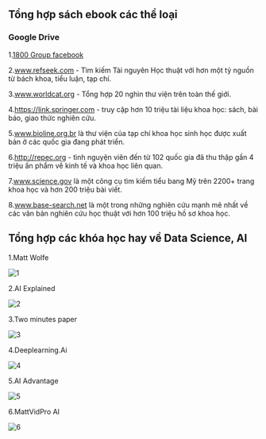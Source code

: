 ## Tổng hợp sách ebook các thể loại

### Google Drive

1.[1800 Group facebook](https://drive.google.com/drive/folders/1TPtm3drte_JJ5qftRlMet7L0_Xf2X2CK?fbclid=IwY2xjawIhcR5leHRuA2FlbQIxMAABHQIP2szBJu_6kEehtGO8LeRXK6TbIfrzhRLdyXECNFqclucV94bY3_aD7Q_aem_dU1S2ToyMkZSsj32ecZz8w)

2.www.refseek.com - Tìm kiếm Tài nguyên Học thuật với hơn một tỷ nguồn từ bách khoa, tiểu luận, tạp chí.

3.www.worldcat.org - Tổng hợp 20 nghìn thư viện trên toàn thế giới.

4.https://link.springer.com - truy cập hơn 10 triệu tài liệu khoa học: sách, bài báo, giao thức nghiên cứu.

5.www.bioline.org.br là thư viện của tạp chí khoa học sinh học được xuất bản ở các quốc gia đang phát triển.

6.http://repec.org - tình nguyện viên đến từ 102 quốc gia đã thu thập gần 4 triệu ấn phẩm về kinh tế và khoa học liên quan.

7.www.science.gov là một công cụ tìm kiếm tiểu bang Mỹ trên 2200+ trang khoa học và hơn 200 triệu bài viết.

8.www.base-search.net là một trong những nghiên cứu mạnh mẽ nhất về các văn bản nghiên cứu học thuật với hơn 100 triệu hồ sơ khoa học.

## Tổng hợp các khóa học hay về Data Science, AI

1.Matt Wolfe

![1](https://scontent-hkg1-2.xx.fbcdn.net/v/t39.30808-6/479499764_617412617901379_3945089803613333267_n.jpg?_nc_cat=103&ccb=1-7&_nc_sid=aa7b47&_nc_eui2=AeGwGGa9gR0L_aRP-hrviWmThf4SBvv0SOaF_hIG-_RI5kbGk6JAxUxs0DQEznBbdcw&_nc_ohc=cubGH6QeesUQ7kNvgE-pOeU&_nc_oc=Adh6HKDnuySeE9K7tIwi7RpYMnVECX1cvShSLuE7PLIwOi4ZmMCsR8V5j-jiyMZ92yL6_2lg8DE3DruLR_l5ymx9&_nc_zt=23&_nc_ht=scontent-hkg1-2.xx&_nc_gid=A6GfgYdsoLtJ2AEiRA2aS1V&oh=00_AYDb8MPESROQx2zHDFLEMurmtoZEL09juxxaICNlkzD4QA&oe=67BA6FEE)

2.AI Explained

![2](https://scontent-hkg1-2.xx.fbcdn.net/v/t39.30808-6/479496077_617412621234712_4152999116304716446_n.jpg?_nc_cat=104&ccb=1-7&_nc_sid=aa7b47&_nc_eui2=AeESD_vZ8Jwh_MhHvhS6onAdRQ1dQ8yvmetFDV1DzK-Z6xHmuaEjgCYVkGn_ygqDVfs&_nc_ohc=rkzCXi5eWlMQ7kNvgGY1I8M&_nc_oc=AdirppV05xsiFbpYOQ9mbmEAlwyHUsFDWlfX8D4CHPU_8H8I61AGgLegjin0ta8uPjfhqgqbFcWis89JXU87-Lal&_nc_zt=23&_nc_ht=scontent-hkg1-2.xx&_nc_gid=AIY7iR_dimSDn5WTWq5iejc&oh=00_AYCWvcICMC6PPw_KydIkbtBWWA1ceNpopD9RDCAXO8Rkkg&oe=67BA7459)

3.Two minutes paper

![3](https://scontent-hkg1-1.xx.fbcdn.net/v/t39.30808-6/479497192_617412614568046_8194698777974354874_n.jpg?_nc_cat=105&ccb=1-7&_nc_sid=aa7b47&_nc_eui2=AeFn6nZdh4xbkSEGy_UJKOJljwyZfX-Cb0GPDJl9f4JvQbv1v78r51OLtkQowYzX4NE&_nc_ohc=hVMaLRns4mMQ7kNvgE1V2sY&_nc_oc=Adi7tOzDaXd9umSGOA4bCbP1WtW4IYq-DjOe2MGvskF8NqOfH62V2PP5pPBu_1wpSdRggVFjzNmJyX6br2wb6HpL&_nc_zt=23&_nc_ht=scontent-hkg1-1.xx&_nc_gid=AO3s6qSdf1fZa_s9TWD00B_&oh=00_AYC0F93MLAGerNltwA6IZwY-RS7hVlnaH-NmNAtEkqLu-A&oe=67BA7D03)

4.Deeplearning.Ai

![4](https://scontent-hkg4-1.xx.fbcdn.net/v/t39.30808-6/479525985_617412694568038_7296016552665027230_n.jpg?_nc_cat=108&ccb=1-7&_nc_sid=aa7b47&_nc_eui2=AeF-MgB-zn4Xa4abxlA4XaHdT9zNa5Y5_WZP3M1rljn9ZgzVG47VOGiqY7YirbGeaJ0&_nc_ohc=HlE29S3-w7IQ7kNvgHDtoNZ&_nc_oc=Adg7txSFB4hy__kR6X4gLepxYZhx6imvguDsu2IBdyDb3mE38X0zcbv7GhaXZgw-sAcPTYxOHQUzkQf7m76aad6y&_nc_zt=23&_nc_ht=scontent-hkg4-1.xx&_nc_gid=A0fi4AvhTPpawsaLJzD37Ix&oh=00_AYBIBDJSszsOXxy_EPI20Adueb7w84f8J24Iq5g5GOtlmg&oe=67BA969A)

5.AI Advantage

![5](https://scontent-hkg1-2.xx.fbcdn.net/v/t39.30808-6/479522422_617412704568037_6450549369624258858_n.jpg?_nc_cat=103&ccb=1-7&_nc_sid=aa7b47&_nc_eui2=AeHLkfPcRWughYiz_dGhS-srC7sElCq1MvYLuwSUKrUy9mmfs1njGDnxefuY31eD8-g&_nc_ohc=WjGhxpZno1kQ7kNvgHYcSQT&_nc_oc=Adha23LJeJMU-w1HtspMqnTY5QQ9384jhnwlyYxJuER0ZuGvo2JSe0Zraw2WSs0ZSXMUd8b1n42r9oLu4vx7noNn&_nc_zt=23&_nc_ht=scontent-hkg1-2.xx&_nc_gid=AY2gtiqkaIne60bF-GGVPFj&oh=00_AYBRES39UMQTML_339gjG0fIATFQZD0JCZA0X3pM8ZfBiQ&oe=67BA78DE)

6.MattVidPro AI

![6](https://scontent-hkg1-1.xx.fbcdn.net/v/t39.30808-6/479493871_617412691234705_3791396501017344318_n.jpg?_nc_cat=105&ccb=1-7&_nc_sid=aa7b47&_nc_eui2=AeHpsWtOSeCCnRjSsZTRFeJymdca0f08W8-Z1xrR_Txbz6VcjWiiRwKjQFyBt2b9P-U&_nc_ohc=sVH4qmgVYJkQ7kNvgHEAwzM&_nc_oc=AdgxZl19QwmVV0KmZdwGwmiKUU5lUz0BqWBy3-u9mcTxkl8a7mP-GIjZxGaRSIdNDWL8S5RjWYbfSmx02WWt7zuN&_nc_zt=23&_nc_ht=scontent-hkg1-1.xx&_nc_gid=AG7QZJzrSJJXUh066n1qesL&oh=00_AYAuWjdBZzT151pQFJluOWJb8_hQIn12dbWvvoF0BTg53A&oe=67BA92C4)
